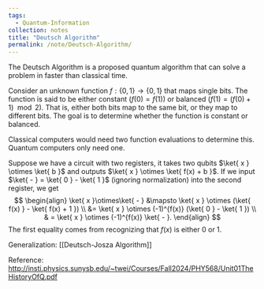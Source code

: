 ```yaml
---
tags:
  - Quantum-Information
collection: notes
title: "Deutsch Algorithm"
permalink: /note/Deutsch-Algorithm/
---
```

The Deutsch Algorithm is a proposed quantum algorithm that can solve a problem in faster than classical time.

Consider an unknown function $f: \{0,1\} \rightarrow \{0,1\}$ that maps single bits. 
The function is said to be either constant ($f(0) = f(1)$) or balanced ($f(1) = (f(0) + 1) \mod 2$). That is, either both bits map to the same bit, or they map to different bits.
The goal is to determine whether the function is constant or balanced.

Classical computers would need two function evaluations to determine this. Quantum computers only need one.

Suppose we have a circuit with two registers, it takes two qubits $\ket{ x } \otimes \ket{ b }$ and outputs $\ket{ x } \otimes \ket{ f(x) + b }$. 
If we input $\ket{ - } = \ket{ 0 } - \ket{ 1 }$ (ignoring normalization) into the second register, we get 
$$
\begin{align}
\ket{ x }\otimes\ket{ - } &\mapsto \ket{ x } \otimes (\ket{ f(x) } - \ket{ f(x) + 1 })  \\
 &= \ket{ x } \otimes (-1)^{f(x)} (\ket{ 0 } - \ket{ 1 })  \\
 & = \ket{ x } \otimes (-1)^{f(x)} \ket{ - }.
\end{align}
$$
The first equality comes from recognizing that $f(x)$ is either 0 or 1.

Generalization: [[Deutsch-Josza Algorithm]] 

Reference:
http://insti.physics.sunysb.edu/~twei/Courses/Fall2024/PHY568/Unit01TheHistoryOfQ.pdf